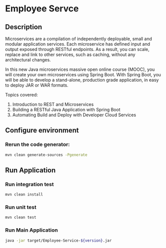 # Employee Servce 


## Description 
Microservices are a compilation of independently deployable, small and modular application services. 
Each microservice has defined input and output exposed through RESTful endpoints. 
As a result, you can scale, replace and link to other services, such as caching, 
without any architectural changes.

In this new Java microservices massive open online course (MOOC), 
you will create your own microservices using Spring Boot. 
With Spring Boot, you will be able to develop a stand-alone, 
production grade application, in easy to deploy JAR or WAR formats.

Topics covered:
1. Introduction to REST and Microservices
2. Building a RESTful Java Application with Spring Boot
3. Automating Build and Deploy with Developer Cloud Services 

## Configure environment

### Rerun the code generator:
```bash
mvn clean generate-sources -Pgenerate
```

## Run Application 

### Run integration test
```bash
mvn clean install
```

### Run unit test
```bash
mvn clean test
```

### Run Main Application
```bash
java -jar target/Employee-Service-${version}.jar
```